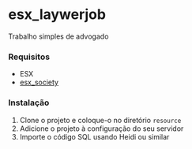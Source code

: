 # esx_laywerjob
Trabalho simples de advogado

### Requisitos
- ESX
- [esx_society](https://github.com/ESX-Org/esx_society)

### Instalação
1. Clone o projeto e coloque-o no diretório `resource`
2. Adicione o projeto à configuração do seu servidor
3. Importe o código SQL usando Heidi ou similar
